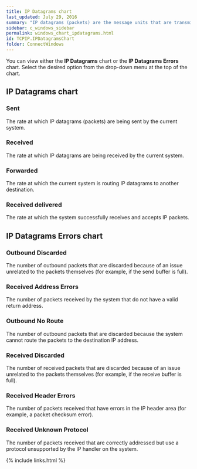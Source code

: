 ```yaml
---
title: IP Datagrams chart
last_updated: July 29, 2016
summary: "IP datagrams (packets) are the message units that are transmitted across a network (and across the Internet) via the Internet Protocol. The IP Datagrams chart displays the rates at which IP packets are sent, received, and routed to other destinations."
sidebar: c_windows_sidebar
permalink: windows_chart_ipdatagrams.html
id: TCPIP.IPDatagramsChart
folder: ConnectWindows
---
```


You can view either the **IP Datagrams** chart or the **IP Datagrams Errors** chart. Select the desired option from the drop-down menu at the top of the chart.

## IP Datagrams chart


### Sent

The rate at which IP datagrams (packets) are being sent by the current system.

### Received

The rate at which IP datagrams are being received by the current system.

### Forwarded

The rate at which the current system is routing IP datagrams to another destination.

### Received delivered

The rate at which the system successfully receives and accepts IP packets.

## IP Datagrams Errors chart

### Outbound Discarded

The number of outbound packets that are discarded because of an issue unrelated to the packets themselves (for example, if the send buffer is full).

### Received Address Errors

The number of packets received by the system that do not have a valid return address.

### Outbound No Route

The number of outbound packets that are discarded because the system cannot route the packets to the destination IP address.

### Received Discarded

The number of received packets that are discarded because of an issue unrelated to the packets themselves (for example, if the receive buffer is full).

### Received Header Errors

The number of packets received that have errors in the IP header area (for example, a packet checksum error).

### Received Unknown Protocol

The number of packets received that are correctly addressed but use a protocol unsupported by the IP handler on the system.



{% include links.html %}
